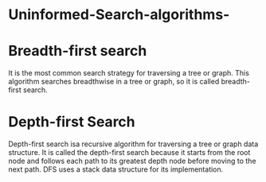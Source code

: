 # Uninformed-Search-algorithms-
# Breadth-first search
It is the most common search strategy for traversing a tree or graph. This algorithm searches breadthwise in a tree or graph, so it is called breadth-first search.
# Depth-first Search
Depth-first search isa recursive algorithm for traversing a tree or graph data structure.
It is called the depth-first search because it starts from the root node and follows each path to its greatest depth node before moving to the next path.
DFS uses a stack data structure for its implementation.
